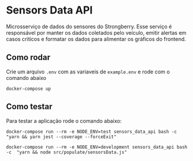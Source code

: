 # Sensors Data API

Microsserviço de dados do sensores do Strongberry. Esse serviço é responsável por manter os dados coletados pelo veículo, emitir alertas em casos criticos e formatar os dados para alimentar os gráficos do frontend.

## Como rodar

Crie um arquivo `.env` com as variaveis de `example.env` e rode com o comando abaixo

```
docker-compose up
```

## Como testar

Para testar a aplicação rode o comando abaixo:

```
docker-compose run --rm -e NODE_ENV=test sensors_data_api bash -c  "yarn && yarn jest --coverage --forceExit"
```

```
docker-compose run --rm -e NODE_ENV=development sensors_data_api bash -c  "yarn && node src/populate/sensorsData.js"

```